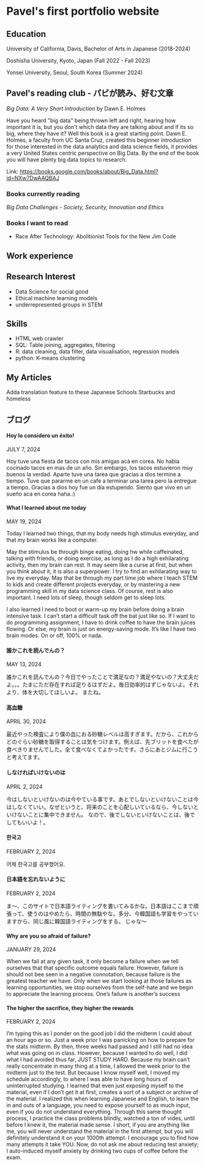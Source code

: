 # Pavel's first portfolio website

## Education
University of California, Davis, Bachelor of Arts in Japanese (2018-2024)

Doshisha University, Kyoto, Japan (Fall 2022 - Fall 2023) 

Yonsei University, Seoul, South Korea (Summer 2024) 


## Pavel's reading club - パビが読み、好む文章
*Big Data: A Very Short Introduction* by Dawn E. Holmes 

Have you heard "big data" being thrown left and right, hearing how important it is, but you don't which data they are talking about and if its so big, where they have it? Well this book is a great starting point. Dawn E. Holmes, a faculty from UC Santa Cruz, created this beginner introduction for those interested in the data analytics and data science fields, it provides a very United States centric perspective on Big Data. By the end of the book you will have plenty big data topics to research.

Link: https://books.google.com/books/about/Big_Data.html?id=NXw7DwAAQBAJ 

### Books currently reading
*Big Data Challenges - Society, Security, Innovation and Ethics*

### Books I want to read
- Race After Technology: Abolitionist Tools for the New Jim Code 

## Work experience

## Research Interest
- Data Science for social good
- Ethical machine learning models
- underrepresented groups in STEM 

## Skills
 - HTML web crawler
 - SQL: Table joining, aggregates, filtering
 - R: data cleaning, data filter, data visualisation, regression models
 - python: K-means clustering

## My Articles

Adda translation feature to these
Japanese Schools
Starbucks and homeless

## ブログ
#### Hoy lo considero un éxito!
JULY 7, 2024

Hoy tuve una fiesta de tacos con mis amigas acá en corea. No había cocinado tacos en mas de un año. Sin embargo, los tacos estuvieron muy buenos la verdad. Aparte tuve una tarea que gracias a dios termine a tiempo. Tuve que pararme en un cafe a terminar una tarea pero la entregue a tiempo. Gracias a dios hoy fue un día estupendo. Siento que vivo en un sueño aca en corea haha.:)

#### What I learned about me today
MAY 19, 2024

Today I learned two things, that my body needs high stimulus everyday, and that my brain works like a computer.

May the stimulus be through binge eating, doing hw while caffeinated, talking with friends, or doing exercise, as long as I do a high exhilarating activity, then my brain can rest. It may seem like a curse at first, but when you think about it, it is also a superpower. I try to find an exhilarating way to live my everyday. May that be through my part time job where I teach STEM to kids and create different projects everyday, or by mastering a new programming skill in my data science class. Of course, rest is also important. I need lots of sleep, though seldom get to sleep lots.

I also learned I need to boot or warm-up my brain before doing a brain intensive task. I can’t start a difficult task off the bat just like so. If I want to do programming assignment, I have to drink coffee to have the brain juices flowing. Or else, my brain is just on energy-saving mode. It’s like I have two brain modes. On or off, 100% or nada.

#### 誰かこれを読んでんの？
MAY 13, 2024

誰かこれを読んでんの？今日でやったことで満足なの？満足やないの？大丈夫だよ。。。たまにただ存在すれば足りるはずだよ。毎日効率的はずじゃないよ。それより、体を大切してほしいよ。
またね。

#### 高血糖
APRIL 30, 2024

最近やった検査により僕の血におる砂糖レベルは高すぎます。だから、これからどのぐらい砂糖を取得することは気をつけます。例えば、先ブリットを食べたが食べきりませんでした。全て食べなくてよかったです。さらにあとジムに行こうと考えてます。

#### しなければいけないのは
APRIL 2, 2024

今はしないといけないのは今やている事です。あとでしないといけないことは今はしなくていい。なぜというと、将来のことを心配しいているなら、今しないといけないことに集中できません。
なので、後でしないといけないことは、後でしてもいいよ！。

#### 한국고
FEBRUARY 2, 2024

어제 한국고를 공부했어요.

#### 日本語を忘れないように
FEBRUARY 2, 2024

ま〜、このサイトで日本語ライティングを書いてみるかな。日本語はここまで頑張って、使うのはやめたら、時間の無駄やな。多分、今韓国語も学習をやっていますから、同じ風に韓国語ライティングをする。
じゃな〜

#### Why are you so afraid of failure?
JANUARY 29, 2024

When we fail at any given task, it only become a failure when we tell ourselves that that specific outcome equals failure. However, failure is should not bee seen in a negative connotation, because failure is the greatest teacher we have.
Only when we start looking at those failures as learning opportunities, we stop ourselves from the self-hate and we begin to appreciate the learning process.
One’s failure is another’s success

#### The higher the sacrifice, they higher the rewards
FEBRUARY 2, 2024

I’m typing this as I ponder on the good job I did the midterm I could about an hour ago or so. Just a week prior I was panicking on how to prepare for the stats midterm. By then, three weeks had passed and I still had no idea what was going on in class. However, because I wanted to do well, I did what I had avoided thus far, JUST STUDY HARD. Because my brain can’t really concentrate in many thing at a time, I allowed the week prior to the midterm just to the test. But because I know myself well, I moved my schedule accordingly, to where I was able to have long hours of uninterrupted studying. I learned that even just exposing myself to the material, even if I don’t get it at first, creates a sort of a subject or archive of the material. I realized this when learning Japanese and English, to learn the in and outs of a language, you need to expose yourself to as much input, even if you do not understand everything. Through this same thought process, I practice the class problems blindly, watched a ton of vides, until before I knew it, the material made sense.
I short, if you are anything like me, you will never understand the material in the first attempt, but you will definitely understand it on your 1000th attempt. I encourage you to find how many attempts it take YOU.
Now, do not ask me about reducing test anxiety; I auto-induced myself anxiety by drinking two cups of coffee before the exam.
